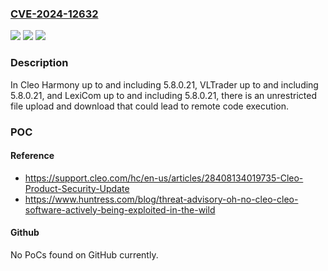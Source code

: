 ### [CVE-2024-12632](https://cve.mitre.org/cgi-bin/cvename.cgi?name=CVE-2024-12632)
![](https://img.shields.io/static/v1?label=Product&message=Cleo%20Harmony%2C%20VLTrader%2C%20LexiCom&color=blue)
![](https://img.shields.io/static/v1?label=Version&message=0%3C%3D%205.8.0.21%20&color=brighgreen)
![](https://img.shields.io/static/v1?label=Vulnerability&message=CWE-434%20Unrestricted%20Upload%20of%20File%20with%20Dangerous%20Type&color=brighgreen)

### Description

In Cleo Harmony up to and including 5.8.0.21, VLTrader up to and including 5.8.0.21, and LexiCom up to and including 5.8.0.21, there is an unrestricted file upload and download that could lead to remote code execution.

### POC

#### Reference
- https://support.cleo.com/hc/en-us/articles/28408134019735-Cleo-Product-Security-Update
- https://www.huntress.com/blog/threat-advisory-oh-no-cleo-cleo-software-actively-being-exploited-in-the-wild

#### Github
No PoCs found on GitHub currently.

